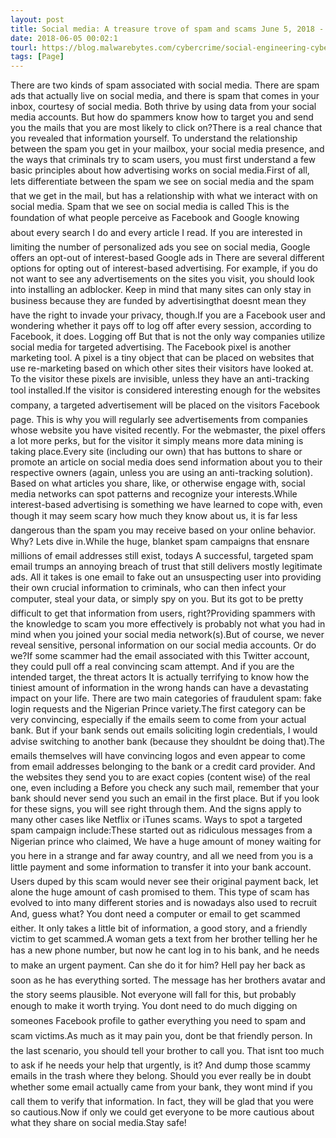 ```yaml
---
layout: post
title: Social media: A treasure trove of spam and scams June 5, 2018 - How do spammers know how to target you for scams? They use social media to produce the most convincing types of spam.CONTINUE READING
date: 2018-06-05 00:02:1
tourl: https://blog.malwarebytes.com/cybercrime/social-engineering-cybercrime/2018/06/social-media-a-treasure-trove-of-spam-and-scams/
tags: [Page]
---
```

There are two kinds of spam associated with social media. There are spam ads that actually live on social media, and there is spam that comes in your inbox, courtesy of social media. Both thrive by using data from your social media accounts. But how do spammers know how to target you and send you the mails that you are most likely to click on?There is a real chance that you revealed that information yourself. To understand the relationship between the spam you get in your mailbox, your social media presence, and the ways that criminals try to scam users, you must first understand a few basic principles about how advertising works on social media.First of all, lets differentiate between the spam we see on social media and the spam that we get in the mail, but has a relationship with what we interact with on social media. Spam that we see on social media is called This is the foundation of what people perceive as Facebook and Google knowing about every search I do and every article I read. If you are interested in limiting the number of personalized ads you see on social media, Google offers an opt-out of interest-based Google ads in There are several different options for opting out of interest-based advertising. For example, if you do not want to see any advertisements on the sites you visit, you should look into installing an adblocker. Keep in mind that many sites can only stay in business because they are funded by advertisingthat doesnt mean they have the right to invade your privacy, though.If you are a Facebook user and wondering whether it pays off to log off after every session, according to Facebook, it does. Logging off But that is not the only way companies utilize social media for targeted advertising. The Facebook pixel is another marketing tool. A pixel is a tiny object that can be placed on websites that use re-marketing based on which other sites their visitors have looked at. To the visitor these pixels are invisible, unless they have an anti-tracking tool installed.If the visitor is considered interesting enough for the websites company, a targeted advertisement will be placed on the visitors Facebook page. This is why you will regularly see advertisements from companies whose website you have visited recently. For the webmaster, the pixel offers a lot more perks, but for the visitor it simply means more data mining is taking place.Every site (including our own) that has buttons to share or promote an article on social media does send information about you to their respective owners (again, unless you are using an anti-tracking solution). Based on what articles you share, like, or otherwise engage with, social media networks can spot patterns and recognize your interests.While interest-based advertising is something we have learned to cope with, even though it may seem scary how much they know about us, it is far less dangerous than the spam you may receive based on your online behavior. Why? Lets dive in.While the huge, blanket spam campaigns that ensnare millions of email addresses still exist, todays A successful, targeted spam email trumps an annoying breach of trust that still delivers mostly legitimate ads. All it takes is one email to fake out an unsuspecting user into providing their own crucial information to criminals, who can then infect your computer, steal your data, or simply spy on you. But its got to be pretty difficult to get that information from users, right?Providing spammers with the knowledge to scam you more effectively is probably not what you had in mind when you joined your social media network(s).But of course, we never reveal sensitive, personal information on our social media accounts. Or do we?If some scammer had the email associated with this Twitter account, they could pull off a real convincing scam attempt. And if you are the intended target, the threat actors It is actually terrifying to know how the tiniest amount of information in the wrong hands can have a devastating impact on your life. There are two main categories of fraudulent spam: fake login requests and the Nigerian Prince variety.The first category can be very convincing, especially if the emails seem to come from your actual bank. But if your bank sends out emails soliciting login credentials, I would advise switching to another bank (because they shouldnt be doing that).The emails themselves will have convincing logos and even appear to come from email addresses belonging to the bank or a credit card provider. And the websites they send you to are exact copies (content wise) of the real one, even including a Before you check any such mail, remember that your bank should never send you such an email in the first place. But if you look for these signs, you will see right through them. And the signs apply to many other cases like Netflix or iTunes scams. Ways to spot a targeted spam campaign include:These started out as ridiculous messages from a Nigerian prince who claimed, We have a huge amount of money waiting for you here in a strange and far away country, and all we need from you is a little payment and some information to transfer it into your bank account. Users duped by this scam would never see their original payment back, let alone the huge amount of cash promised to them. This type of scam has evolved to into many different stories and is nowadays also used to recruit And, guess what? You dont need a computer or email to get scammed either. It only takes a little bit of information, a good story, and a friendly victim to get scammed.A woman gets a text from her brother telling her he has a new phone number, but now he cant log in to his bank, and he needs to make an urgent payment. Can she do it for him? Hell pay her back as soon as he has everything sorted. The message has her brothers avatar and the story seems plausible. Not everyone will fall for this, but probably enough to make it worth trying. You dont need to do much digging on someones Facebook profile to gather everything you need to spam and scam victims.As much as it may pain you, dont be that friendly person. In the last scenario, you should tell your brother to call you. That isnt too much to ask if he needs your help that urgently, is it? And dump those scammy emails in the trash where they belong. Should you ever really be in doubt whether some email actually came from your bank, they wont mind if you call them to verify that information. In fact, they will be glad that you were so cautious.Now if only we could get everyone to be more cautious about what they share on social media.Stay safe!
